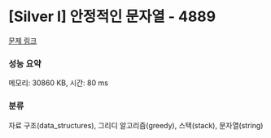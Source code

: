# [Silver I] 안정적인 문자열 - 4889 

[문제 링크](https://www.acmicpc.net/problem/4889) 

### 성능 요약

메모리: 30860 KB, 시간: 80 ms

### 분류

자료 구조(data_structures), 그리디 알고리즘(greedy), 스택(stack), 문자열(string)


